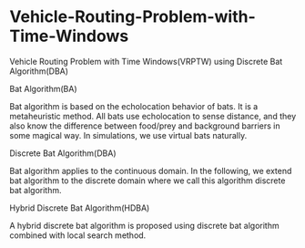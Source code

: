 # Vehicle-Routing-Problem-with-Time-Windows
Vehicle Routing Problem with Time Windows(VRPTW) using Discrete Bat Algorithm(DBA)

Bat Algorithm(BA)

Bat algorithm is based on the echolocation behavior of bats. It is a metaheuristic method. All bats use echolocation to sense distance, and they also know the difference between food/prey and background barriers in some magical way. In simulations, we use virtual bats naturally.
 
Discrete Bat Algorithm(DBA)

Bat algorithm applies to the continuous domain. In the following, we extend bat algorithm to the discrete domain where we call this algorithm discrete bat algorithm.

Hybrid Discrete Bat Algorithm(HDBA)

A hybrid discrete bat algorithm is proposed using discrete bat algorithm combined with local search method.
